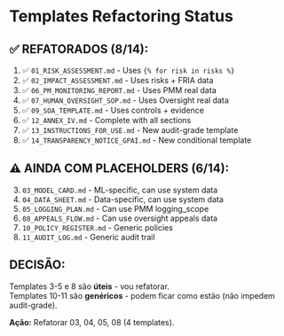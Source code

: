 # Templates Refactoring Status

## ✅ REFATORADOS (8/14):

1. ✅ `01_RISK_ASSESSMENT.md` - Uses `{% for risk in risks %}`
2. ✅ `02_IMPACT_ASSESSMENT.md` - Uses risks + FRIA data
3. ✅ `06_PM_MONITORING_REPORT.md` - Uses PMM real data
4. ✅ `07_HUMAN_OVERSIGHT_SOP.md` - Uses Oversight real data  
5. ✅ `09_SOA_TEMPLATE.md` - Uses controls + evidence
6. ✅ `12_ANNEX_IV.md` - Complete with all sections
7. ✅ `13_INSTRUCTIONS_FOR_USE.md` - New audit-grade template
8. ✅ `14_TRANSPARENCY_NOTICE_GPAI.md` - New conditional template

## ⚠️ AINDA COM PLACEHOLDERS (6/14):

3. `03_MODEL_CARD.md` - ML-specific, can use system data
4. `04_DATA_SHEET.md` - Data-specific, can use system data  
5. `05_LOGGING_PLAN.md` - Can use PMM logging_scope
6. `08_APPEALS_FLOW.md` - Can use oversight appeals data
7. `10_POLICY_REGISTER.md` - Generic policies
8. `11_AUDIT_LOG.md` - Generic audit trail

## DECISÃO:

Templates 3-5 e 8 são **úteis** - vou refatorar.  
Templates 10-11 são **genéricos** - podem ficar como estão (não impedem audit-grade).

**Ação:** Refatorar 03, 04, 05, 08 (4 templates).
